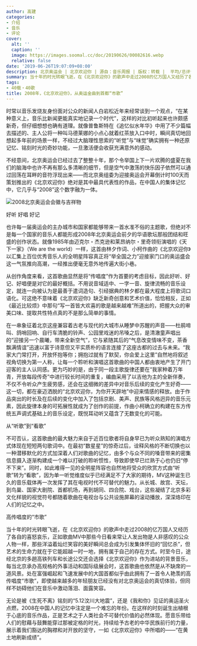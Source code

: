```yaml
---
author: 高建
categories:
- 介绍
- 音乐
- 评论
cover:
  alt: ''
  caption: ''
  image: https://images.soomal.cc/doc/20190626/00082616.webp
  relative: false
date: '2019-06-26T19:07:09+08:00'
description: 北京奥运会 | 北京欢迎你 | 源自：音乐周报 | 版权：转载 |  平均/总评分：10.00/10
summary: 当十年的时光转眼飞逝，在《北京欢迎你》的歌声中走过2008的亿万国人又经历了各自的喜怒哀乐，正如歌曲MV中那些今日看来常让人发出物是人非感叹的公众人物一样，那些洋溢着灿烂笑容的美好瞬间总会成为引发集体怀旧的“回忆杀”……
tags:
- 40载・40歌
title: 2008年，《北京欢迎你》，从奥运金曲到首都“市歌”
---
```


时常以音乐发烧友身份面对公众的新闻人白岩松近年来经常谈到一个观点，“在某种意义上，音乐比新闻更能真实地记录一个时代”，这样的对比初听起来也许颇感新奇，但仔细想想也确有道理。就像普鲁斯特在《追忆似水年华》中用了不少篇幅去描述的、主人公将一种叫马德莱娜的小点心就着红茶放入口中时，瞬间真切地回想起多年前的场景一样，不经过大脑理性思索的“听觉”与“味觉”确实拥有一种还原记忆、铭刻时光的奇妙功能，一旦激活便会收获充满意外的感动。

不经意间，北京奥运会已经过去了整整十年，那个令举国上下一片欢腾的盛夏在我们的脑海中也许不再有那么多清晰的细节，但是空气中激荡的快乐因子依然可以通过回荡在耳畔的音符浮现出来――而北京奥组委为迎接奥运会开幕倒计时100天而策划推出的《北京欢迎你》绝对是其中最具代表性的作品，在中国人的集体记忆中，它几乎与“2008”这个数字融为一体。

![2008北京奥运会会徽与吉祥物](https://images.soomal.cc/doc/20190626/00082616.webp)





好听 好唱 好记

也许每一届奥运会的主办城市和国家都能够带来一首水准不俗的主题歌，但绝对不是每一个国家的音乐人都能形成2008年北京奥运会前夕的华语歌坛那般团结和旺盛的创作状态。就像1985年由迈克尔・杰克逊和莱昂纳尔・里奇领衔演唱的《天下一家》（We are the world）一样，这首由林夕作词、小柯作曲的《北京欢迎你》以汇集上百位优秀音乐人的全明星阵容真正将“举全国之力”迎接家门口的奥运盛会这一气氛推向高潮，一经推出便毫无意外地传遍大街小巷。

从创作角度来看，这首歌曲显然是将“传唱度”作为首要的考虑目标，因此好听、好记、好唱便是对它的最好概括。不用说音域适中、一字一音、旋律流畅的音乐设定，就连一向被认为是最善于遣词造句、引经据典的林夕都在最大程度上将歌词口语化。可这绝不意味着《北京欢迎你》缺乏新奇创意和艺术价值，恰恰相反，正如《最近比较烦》中那句“写一首皆大欢喜的歌是越来越难”所道出的，把握大众的审美口味、提取共性特点真的不是那么简单的事情。

在一串象征着北京这座兼容着古老与现代的大城市从睡梦中苏醒的声音――杜鹃啼叫、鸽哨回响、自行车清脆的铃声、公园里戏迷的吊嗓之后，是清澈童声唱出的“迎接另一个晨曦，带来全新空气”，它与紧随其后的“气息改变情味不变，茶香飘满情谊”迅速以富于诗意但又平实质朴的语言连接了这座古都的过去与未来。“我家大门常打开，开放怀抱等你；拥抱过就有了默契，你会爱上这里”自然地将叙述视角切换为第一人称，让每一个聆听和演唱这首歌曲的中国人都由衷地产生了开门迎客的主人认同感。更为巧妙的是，由于同一段主歌旋律还要在“我家种着万年青，开放每段传奇”中进行较长时间的重复，编曲采用了以吉他为主的全新伴奏，不仅不令听众产生疲劳感，还会在这细微的差异中对音乐后续的变化产生好奇――这一切，都在豪迈洒脱的“北京欢迎你，为你开天辟地”中迎来情感的释放。由于作品突出的时长及在后续的变化中加入了包括京剧、美声、民族等风格迥异的音乐元素，因此旋律本身的可拓展性就成为了创作的前提，作曲小柯确立的构建在东方传统五声调式基础上的音乐设定，既悦耳动听又蕴含了无数变化的可能。

从“听歌”到“看歌”

不可否认，这首歌曲的最大魅力来自于近百位歌者将自身早已为听众熟知的演唱方式体现在短短两句歌词中。在最初“数星星”的惊奇过后，诠释风格的不断切换也以一种潜移默化的方式加深着人们对歌曲的记忆，由多个与众不同的嗓音带来的密集信息摄入逐渐构建成一个难以打破的聆听惯性，导致即使早已烂熟于心也仍旧“停不下来”。同时，如此难得一见的全明星阵容也自然地将受众的欣赏方式由“听歌”转为“看歌”，因为单一听觉维度似乎已经满足不了大家的期待，MV这种诞生已久的音乐载体再一次发挥了其在电视时代不可替代的魅力。从长城、故宫、天坛，到鸟巢、国家大剧院、首都机场，再到胡同、四合院、戏台，这些凝结了北京多彩文化样貌的视觉符号都随着歌曲在电视台与公共设施屏幕的滚动播放，深深烙印在人们的记忆之中。

高传唱度的“市歌”

当十年的时光转眼飞逝，在《北京欢迎你》的歌声中走过2008的亿万国人又经历了各自的喜怒哀乐，正如歌曲MV中那些今日看来常让人发出物是人非感叹的公众人物一样，那些洋溢着灿烂笑容的美好瞬间总会成为引发集体怀旧的“回忆杀”，但艺术的生命力就在于它能超越一时一地，拥有属于自己的存在方式。时至今日，途经北京的多趟高铁列车和长途公交还会选择《北京欢迎你》作为进站的背景音乐，每当北京承办高规格的外事活动和国际级展会时，这首歌曲也依然是从不缺席的一道风景。处在富强崛起和飞速发展中的大国首都似乎由此拥有了一首令人艳羡的高传唱度“市歌”，即使越来越多的年轻朋友已经没有对北京奥运会的真切体验，但同样不妨碍他们在音乐中激动落泪、面露笑容。

无论是被《生死不离》铭刻的“5.12汶川大地震”，还是《我和你》见证的奥运圣火点燃，2008在中国人的记忆中注定是一个难忘的年份。在这样的时刻诞生出植根于心底的音乐作品，正是艺术之于人类社会不可替代价值的必然体现。愿音乐带给人们的慰藉与鼓舞能穿过那被定格的时光，持续给予古老的中华民族前行的力量，展示着我们豁达的胸襟和对开放的坚守，一如《北京欢迎你》中所唱的――“在黄土地刷新成绩”。